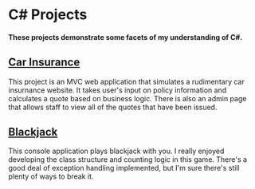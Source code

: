 # **C# Projects**
#### These projects demonstrate some facets of my understanding of C#.

## [Car Insurance](https://github.com/jeremydelain/C-Sharp_Projects/tree/main/CarInsurance) 

  This project is an MVC web application that simulates a rudimentary car insurnance website. It takes user's input on policy information and calculates a quote based on business logic. There is also an admin page that allows staff to view all of the quotes that have been issued.

## [Blackjack](https://github.com/jeremydelain/C-Sharp_Projects/tree/main/TwentyOne)

  This console application plays blackjack with you. I really enjoyed developing the class structure and counting logic in this game. There's a good deal of exception handling implemented, but I'm sure there's still plenty of ways to break it.
